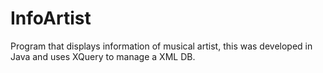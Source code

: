 InfoArtist
==========

Program that displays information of musical artist, this was developed in Java and uses XQuery to manage a XML DB.
